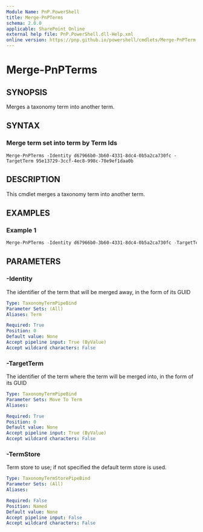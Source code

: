 ```yaml
---
Module Name: PnP.PowerShell
title: Merge-PnPTerms
schema: 2.0.0
applicable: SharePoint Online
external help file: PnP.PowerShell.dll-Help.xml
online version: https://pnp.github.io/powershell/cmdlets/Merge-PnPTerm.html
---
```


# Merge-PnPTerms

## SYNOPSIS

Merges a taxonomy term into another term.

## SYNTAX

### Merge term set into term by Term Ids

```
Merge-PnPTerms -Identity d67966b0-3b60-4331-8dc4-0b5a2ca730fc -TargetTerm 95e13729-3ccf-4ec8-998c-78e9ef1daa0b 
```

## DESCRIPTION

This cmdlet merges a taxonomy term into another term.


## EXAMPLES

### Example 1
```powershell
Merge-PnPTerms -Identity d67966b0-3b60-4331-8dc4-0b5a2ca730fc -TargetTerm 95e13729-3ccf-4ec8-998c-78e9ef1daa0b 
```



## PARAMETERS

### -Identity
The identifier of the term that will be merged away, in the form of its GUID

```yaml
Type: TaxonomyTermPipeBind
Parameter Sets: (All)
Aliases: Term

Required: True
Position: 0
Default value: None
Accept pipeline input: True (ByValue)
Accept wildcard characters: False
```

### -TargetTerm
The identifier of the term where the term will be merged into, in the form of its GUID

```yaml
Type: TaxonomyTermPipeBind
Parameter Sets: Move To Term
Aliases:

Required: True
Position: 0
Default value: None
Accept pipeline input: True (ByValue)
Accept wildcard characters: False
```

### -TermStore
Term store to use; if not specified the default term store is used.

```yaml
Type: TaxonomyTermStorePipeBind
Parameter Sets: (All)
Aliases:

Required: False
Position: Named
Default value: None
Accept pipeline input: False
Accept wildcard characters: False
```